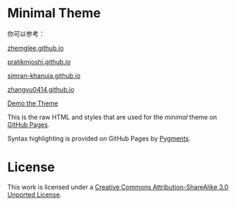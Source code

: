 # Minimal Theme
你可以参考：

[zhemglee.github.io](https://github.com/zhemglee/zhemglee.github.io)

[pratikmjoshi.github.io](https://github.com/pratikmjoshi/pratikmjoshi.github.io)

[simran-khanuja.github.io](https://github.com/simran-khanuja/simran-khanuja.github.io)

[zhangyu0414.github.io](https://github.com/zhangyu0414/zhangyu0414.github.io)

[Demo the Theme](http://orderedlist.github.com/minimal/)

This is the raw HTML and styles that are used for the *minimal* theme on [GitHub Pages](http://pages.github.com/).

Syntax highlighting is provided on GitHub Pages by [Pygments](http://pygments.org).

# License

This work is licensed under a [Creative Commons Attribution-ShareAlike 3.0 Unported License](http://creativecommons.org/licenses/by-sa/3.0/).



